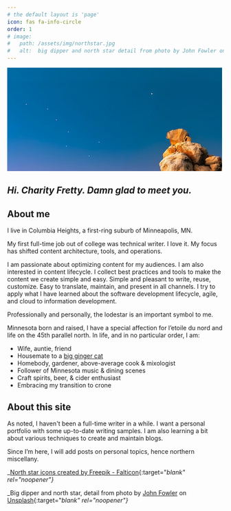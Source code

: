 ```yaml
---
# the default layout is 'page'
icon: fas fa-info-circle
order: 1
# image:  
#   path: /assets/img/northstar.jpg
#   alt:  big dipper and north star detail from photo by John Fowler on Unsplash
---
```

![big dipper and north star](/assets/img/northstar.jpg)

## *Hi. Charity Fretty. Damn glad to meet you.*
## About me
I live in Columbia Heights, a first-ring suburb of Minneapolis, MN.

My first full-time job out of college was technical writer. I love it. My focus has shifted content architecture, tools, and operations.

I am passionate about optimizing content for my audiences. I am also interested in content lifecycle. I collect best practices and tools to make the content we create simple and easy. Simple and pleasant to write, reuse, customize. Easy to translate, maintain, and present in all channels. I try to apply what I have learned about the software development lifecycle, agile, and cloud to information development.

Professionally and personally, the lodestar is an important symbol to me.

Minnesota born and raised, I have a special affection for l’etoile du nord and life on the 45th parallel north. In life, and in no particular order, I am:
- Wife, auntie, friend
- Housemate to a [big ginger cat](/assets/img/whiskey_tango_foxtrot.jpg)
- Homebody, gardener, above-average cook & mixologist
- Follower of Minnesota music & dining scenes
- Craft spirits, beer, & cider enthusiast
- Embracing my transition to crone

## About this site
As noted, I haven't been a full-time writer in a while. I want a personal portfolio with some up-to-date writing samples. I am also learning a bit about various techniques to create and maintain blogs.

Since I’m here, I will add posts on personal topics, hence northern miscellany.

_[North star icons created by Freepik - Falticon](https://www.flaticon.com/free-icons/north-star){:target="_blank" rel="noopener"}_

_Big dipper and north star, detail from photo by [John Fowler](https://unsplash.com/@wildhoney) on [Unsplash](https://unsplash.com/photos/9qgKQewttVs){:target="_blank" rel="noopener"}_